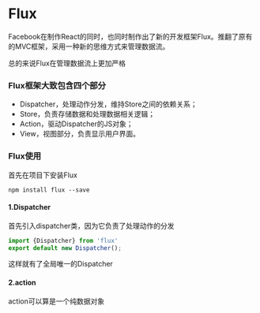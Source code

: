 # Flux

Facebook在制作React的同时，也同时制作出了新的开发框架Flux。推翻了原有的MVC框架，采用一种新的思维方式来管理数据流。

总的来说Flux在管理数据流上更加严格

### Flux框架大致包含四个部分

* Dispatcher，处理动作分发，维持Store之间的依赖关系；
* Store，负责存储数据和处理数据相关逻辑；
* Action，驱动Dispatcher的JS对象；
* View，视图部分，负责显示用户界面。

### Flux使用

首先在项目下安装Flux

`npm install flux --save`

#### 1.Dispatcher

首先引入dispatcher类，因为它负责了处理动作的分发

```js
import {Dispatcher} from 'flux'
export default new Dispatcher();
```

这样就有了全局唯一的Dispatcher

#### 2.action

action可以算是一个纯数据对象



